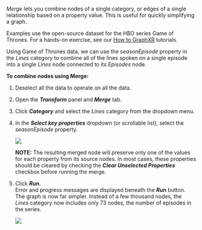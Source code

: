 _Merge_ lets you combine nodes of a single category, or edges of a single relationship based on a property value. This is useful for quickly simplifying a graph.

Examples use the open-source dataset for the HBO series Game of Thrones. For a hands-on exercise, see our [How to GraphXR](https://kineviz.atlassian.net/wiki/spaces/TES/pages/820445303/How+To+GraphXR) tutorials.

Using Game of Thrones data, we can use the _seasonEpisode_ property in the _Lines_ category to combine all of the lines spoken on a single episode into a single _Lines_ node connected to its _Episodes_ node.

**To combine nodes using Merge:**

1.  Deselect all the data to operate on all the data.
    
2.  Open the _**Transform**_ panel and _**Merge**_ tab.
    
3.  Click _**Category**_ and select the _Lines_ category from the dropdown menu.
    
4.  In the _**Select key properties**_ dropdown (or scrollable list), select the _seasonEpisode_ property.
    
    ![](https://kineviz.atlassian.net/wiki/download/attachments/1719537535/06_04_01_Merge1320.png?api=v2)
    
    **NOTE:** The resulting merged node will preserve only one of the values for each property from its source nodes. In most cases, these properties should be cleared by checking the _**Clear Unselected Properties**_ checkbox before running the merge.
    
5.  Click _**Run.**_  
    Error and progress messages are displayed beneath the _**Run**_ button.  
    The graph is now far simpler. Instead of a few thousand nodes, the _Lines_ category now includes only 73 nodes, the number of episodes in the series.
    
    ![](https://kineviz.atlassian.net/wiki/download/attachments/1719537535/06_04_02_MergeDone1320.png?api=v2)
